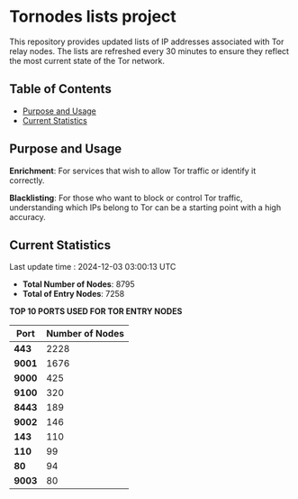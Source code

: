 # Tornodes lists project

This repository provides updated lists of IP addresses associated with Tor relay nodes. The lists are refreshed every 30 minutes to ensure they reflect the most current state of the Tor network.

## Table of Contents

- [Purpose and Usage](#purpose-and-usage)
- [Current Statistics](#current-statistics)


## Purpose and Usage

**Enrichment**: For services that wish to allow Tor traffic or identify it correctly.

**Blacklisting**: For those who want to block or control Tor traffic, understanding which IPs belong to Tor can be a starting point with a high accuracy.

## Current Statistics

Last update time : 2024-12-03 03:00:13 UTC

- **Total Number of Nodes**: 8795
- **Total of Entry Nodes**: 7258

**TOP 10 PORTS USED FOR TOR ENTRY NODES**

| **Port** | **Number of Nodes** |
|------|-----------------|
| **443**   | 2228  |
| **9001**   | 1676  |
| **9000**   | 425  |
| **9100**   | 320  |
| **8443**   | 189  |
| **9002**   | 146  |
| **143**   | 110  |
| **110**   | 99  |
| **80**   | 94  |
| **9003**   | 80  |

